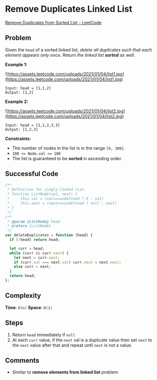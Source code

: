 # Remove Duplicates Linked List

[Remove Duplicates from Sorted List - LeetCode](https://leetcode.com/problems/remove-duplicates-from-sorted-list/)

## Problem

Given the `head` of a sorted linked list, _delete all duplicates such that each element appears only once_. Return _the linked list **sorted** as well_.

**Example 1:**

![https://assets.leetcode.com/uploads/2021/01/04/list1.jpg](https://assets.leetcode.com/uploads/2021/01/04/list1.jpg)

```
Input: head = [1,1,2]
Output: [1,2]

```

**Example 2:**

![https://assets.leetcode.com/uploads/2021/01/04/list2.jpg](https://assets.leetcode.com/uploads/2021/01/04/list2.jpg)

```
Input: head = [1,1,2,3,3]
Output: [1,2,3]

```

**Constraints:**

- The number of nodes in the list is in the range `[0, 300]`.
- `100 <= Node.val <= 100`
- The list is guaranteed to be **sorted** in ascending order.

## Successful Code

```js
/**
 * Definition for singly-linked list.
 * function ListNode(val, next) {
 *     this.val = (val===undefined ? 0 : val)
 *     this.next = (next===undefined ? null : next)
 * }
 */
/**
 * @param {ListNode} head
 * @return {ListNode}
 */
var deleteDuplicates = function (head) {
  if (!head) return head;

  let curr = head;
  while (curr && curr.next) {
    let next = curr.next;
    if (curr.val === next.val) curr.next = next.next;
    else curr = next;
  }
  return head;
};
```

## Complexity

**Time**: `O(n)`
**Space**: `O(1)`

## Steps

1. Return `head` immediately if `null`
2. At each `curr` value, if the `next` val is a duplicate value then set `next` to the `next` value after that and repeat until `next` is not a value.

## Comments

- Similar to **remove elements from linked list** problem
